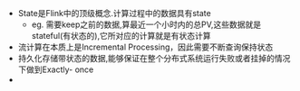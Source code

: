 - State是Flink中的顶级概念.计算过程中的数据具有state
	- eg. 需要keep之前的数据,算最近一个小时内的总PV,这些数据就是stateful(有状态的),它所对应的计算就是有状态计算
- 流计算在本质上是Incremental Processing，因此需要不断查询保持状态
- 持久化存储带状态的数据,能够保证在整个分布式系统运行失败或者挂掉的情况下做到Exactly- once
-